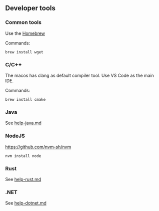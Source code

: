
## Developer tools

### Common tools

Use the [Homebrew](https://brew.sh/)

Commands:

    brew install wget

### C/C++

The macos has clang as default compiler tool.
Use VS Code as the main IDE.

Commands:

    brew install cmake

### Java

See [help-java.md](./help-java.md)

### NodeJS

https://github.com/nvm-sh/nvm

    nvm install node

### Rust

See [help-rust.md](./help-rust.md)

### .NET

See [help-dotnet.md](./help-dotnet.md)

